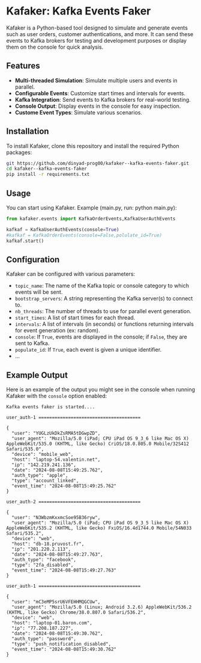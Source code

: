 # Kafaker: Kafka Events Faker

Kafaker is a Python-based tool designed to simulate and generate events such as user orders, customer authentications, and more. It can send these events to Kafka brokers for testing and development purposes or display them on the console for quick analysis.

## Features

- **Multi-threaded Simulation**: Simulate multiple users and events in parallel.
- **Configurable Events**: Customize start times and intervals for events.
- **Kafka Integration**: Send events to Kafka brokers for real-world testing.
- **Console Output**: Display events in the console for easy inspection.
- **Custome Event Types**: Simulate various scenarios.

## Installation

To install Kafaker, clone this repository and install the required Python packages:

```bash
git https://github.com/dinyad-prog00/kafaker--kafka-events-faker.git
cd kafaker--kafka-events-faker
pip install -r requirements.txt
```

## Usage

You can start using Kafaker. Example (main.py, run: python main.py):

```python
from kafaker.events import KafkaOrderEvents,KafkaUserAuthEvents

kafkaf = KafkaUserAuthEvents(console=True)
#kafkaf = KafkaOrderEvents(console=False,polulate_id=True)
kafkaf.start()
```

## Configuration

Kafaker can be configured with various parameters:

- `topic_name`: The name of the Kafka topic or console category to which events will be sent.
- `bootstrap_servers`: A string representing the Kafka server(s) to connect to.
- `nb_threads`: The number of threads to use for parallel event generation.
- `start_times`: A list of start times for each thread.
- `intervals`: A list of intervals (in seconds) or functions returning intervals for event generation (ex: random).
- `console`: If `True`, events are displayed in the console; if `False`, they are sent to Kafka.
- `populate_id`: If `True`, each event is given a unique identifier.
- ...

## Example Output

Here is an example of the output you might see in the console when running Kafaker with the `console` option enabled:

```
Kafka events faker is started....

user_auth-1 ======================================

{
  "user": "YUGLzUkDkZsRMA5tDGwpZD",
  "user_agent": "Mozilla/5.0 (iPad; CPU iPad OS 9_3_6 like Mac OS X) AppleWebKit/535.0 (KHTML, like Gecko) CriOS/18.0.805.0 Mobile/32S412 Safari/535.0",
  "device": "mobile_web",
  "host": "laptop-54.valentin.net",
  "ip": "142.219.241.136",
  "date": "2024-08-08T15:49:25.762",
  "auth_type": "apple",
  "type": "account_linked",
  "event_time": "2024-08-08T15:49:25.762"
}

user_auth-2 ======================================

{
  "user": "N3WbzmKxxmcSoe95B36ryw",
  "user_agent": "Mozilla/5.0 (iPad; CPU iPad OS 9_3_5 like Mac OS X) AppleWebKit/535.2 (KHTML, like Gecko) FxiOS/16.4d1744.0 Mobile/54N033 Safari/535.2",
  "device": "web",
  "host": "db-18.pruvost.fr",
  "ip": "201.220.2.113",
  "date": "2024-08-08T15:49:27.763",
  "auth_type": "facebook",
  "type": "2fa_disabled",
  "event_time": "2024-08-08T15:49:27.763"
}

user_auth-1 ======================================

{
  "user": "mC3eMP5srU6VFEHHMQGCUw",
  "user_agent": "Mozilla/5.0 (Linux; Android 3.2.6) AppleWebKit/536.2 (KHTML, like Gecko) Chrome/38.0.807.0 Safari/536.2",
  "device": "web",
  "host": "laptop-01.baron.com",
  "ip": "77.208.187.227",
  "date": "2024-08-08T15:49:30.762",
  "auth_type": "password",
  "type": "push_notification_disabled",
  "event_time": "2024-08-08T15:49:30.762"
}
```
